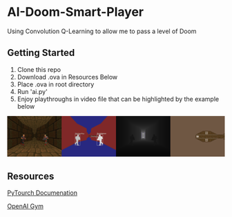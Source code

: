 # AI-Doom-Smart-Player
Using Convolution Q-Learning to allow me to pass a level of Doom

## Getting Started
1. Clone this repo
2. Download .ova in Resources Below
3. Place .ova in root directory
4. Run 'ai.py'
5. Enjoy playthroughs in video file that can be highlighted by the example below

![](nn.gif)


## Resources
[PyTourch Documenation](https://pytorch.org/docs/master/)

[OpenAI Gym](https://gym.openai.com/envs/DoomCorridor-v0)
